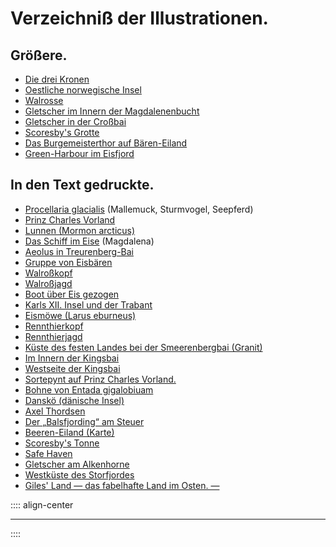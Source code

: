 
# Verzeichniß der Illustrationen.

## Größere. 
* [Die drei Kronen](ch003.xhtml#b035)
* [Oestliche norwegische Insel](ch003.xhtml#b036)
* [Walrosse](ch003.xhtml#b078)
* [Gletscher im Innern der Magdalenenbucht](ch003.xhtml#b268)
* [Gletscher in der Croßbai](ch003.xhtml#b280)
* [Scoresby's Grotte](ch003.xhtml#b292)
* [Das Burgemeisterthor auf Bären-Eiland](ch004.xhtml#b390)
* [Green-Harbour im Eisfjord](ch004.xhtml#b424)

## In den Text gedruckte.
* [Procellaria glacialis](ch003.xhtml#b017) (Mallemuck, Sturmvogel, Seepferd)
* [Prinz Charles Vorland](ch003.xhtml#b034)
* [Lunnen (Mormon arcticus)](ch003.xhtml#b049)
* [Das Schiff im Eise](ch003.xhtml#b071) (Magdalena)
* [Aeolus in Treurenberg-Bai](ch003.xhtml#b079)
* [Gruppe von Eisbären](ch003.xhtml#b129)
* [Walroßkopf](ch003.xhtml#b132)
* [Walroßjagd](ch003.xhtml#b136)
* [Boot über Eis gezogen](ch003.xhtml#b183)
* [Karls XII. Insel und der Trabant](ch003.xhtml#b196)
* [Eismöwe (Larus eburneus)](ch003.xhtml#b205)
* [Rennthierkopf](ch003.xhtml#b231)
* [Rennthierjagd](ch003.xhtml#b257)
* [Küste des festen Landes bei der Smeerenbergbai (Granit)](ch003.xhtml#b277)
* [Im Innern der Kingsbai](ch003.xhtml#b289)
* [Westseite der Kingsbai](ch003.xhtml#b293)
* [Sortepynt auf Prinz Charles Vorland.](ch003.xhtml#b315)
* [Bohne von Entada gigalobiuam](ch003.xhtml#b365)
* [Danskö (dänische Insel)](ch003.xhtml#b378)
* [Axel Thordsen](ch004.xhtml#b386)
* [Der „Balsfjording“ am Steuer](ch004.xhtml#b388)
* [Beeren-Eiland (Karte)](ch004.xhtml#b401)
* [Scoresby's Tonne](ch004.xhtml#b402)
* [Safe Haven](ch004.xhtml#b405)
* [Gletscher am Alkenhorne](ch004.xhtml#b434)
* [Westküste des Storfjordes](ch004.xhtml#b455)
* [Giles' Land — das fabelhafte Land im Osten. —](ch004.xhtml#b489)

:::: align-center
***
::::



